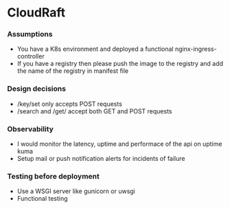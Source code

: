 # CloudRaft

### Assumptions
- You have a K8s environment and deployed a functional nginx-ingress-controller
- If you have a registry then please push the image to the registry and add the name of the registry in manifest file

### Design decisions
- /key/set only accepts POST requests
- /search and /get/<key> accept both GET and POST requests

### Observability
- I would monitor the latency, uptime and performace of the api on uptime kuma
- Setup mail or push notification alerts for incidents of failure

### Testing before deployment
- Use a WSGI server like gunicorn or uwsgi
- Functional testing
